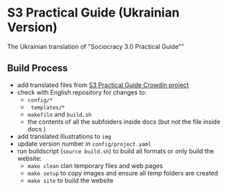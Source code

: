 # S3 Practical Guide (Ukrainian Version)

The Ukrainian translation of "Sociocracy 3.0 Practical Guide""

## Build Process

-   add translated files from [S3 Practical Guide Crowdin project](https://crowdin.com/project/sociocracy-30) 
-   check with English repository for changes to:
    -   `config/*`
    -  ` templates/*`
    -   `makefile` and `build.sh`
    -   the contents of all the subfolders inside docs (but not the file inside docs )
-    add translated illustrations to `img`
-   update version number in `config/project.yaml`
-   run buildscript (`source build.sh`) to build all formats or only build the website:
	-   `make clean` clan temporary files and web pages
	-   `make setup` to copy images and ensure all temp folders are created
	-   `make site` to build the website
